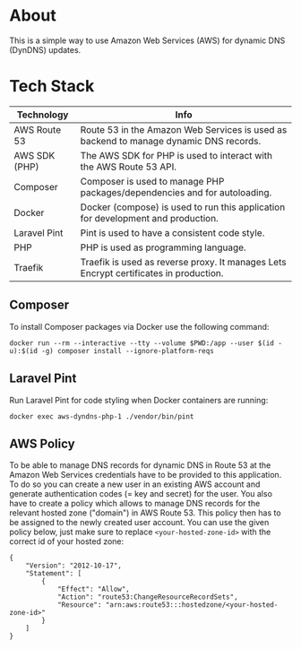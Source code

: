 # About
This is a simple way to use Amazon Web Services (AWS) for dynamic DNS (DynDNS) updates.

# Tech Stack
| Technology    | Info                                                                                  |
|---------------|---------------------------------------------------------------------------------------|
| AWS Route 53  | Route 53 in the Amazon Web Services is used as backend to manage dynamic DNS records. |
| AWS SDK (PHP) | The AWS SDK for PHP is used to interact with the AWS Route 53 API.                    |
| Composer      | Composer is used to manage PHP packages/dependencies and for autoloading.             |
| Docker        | Docker (compose) is used to run this application for development and production.      |
| Laravel Pint  | Pint is used to have a consistent code style.                                         |
| PHP           | PHP is used as programming language.                                                  |
| Traefik       | Traefik is used as reverse proxy. It manages Lets Encrypt certificates in production. |

## Composer
To install Composer packages via Docker use the following command:
```
docker run --rm --interactive --tty --volume $PWD:/app --user $(id -u):$(id -g) composer install --ignore-platform-reqs
```

## Laravel Pint
Run Laravel Pint for code styling when Docker containers are running:
```
docker exec aws-dyndns-php-1 ./vendor/bin/pint
```

## AWS Policy
To be able to manage DNS records for dynamic DNS in Route 53 at the Amazon Web Services credentials
have to be provided to this application. To do so you can create a new user in an existing AWS account
and generate authentication codes (= key and secret) for the user. You also have to create a policy
which allows to manage DNS records for the relevant hosted zone ("domain") in AWS Route 53. This policy
then has to be assigned to the newly created user account. You can use the given policy below, just make
sure to replace `<your-hosted-zone-id>` with the correct id of your hosted zone:
```
{
    "Version": "2012-10-17",
    "Statement": [
        {
            "Effect": "Allow",
            "Action": "route53:ChangeResourceRecordSets",
            "Resource": "arn:aws:route53:::hostedzone/<your-hosted-zone-id>"
        }
    ]
}
```
